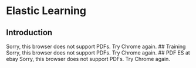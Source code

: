 # Elastic Learning 

## Introduction 
<object type="application/pdf" width="700px" height="700px" data="../../pdf/ES+search+introduction.pdf" >
Sorry, this browser does not support PDFs. Try Chrome again.
</object>
## Training 
<object type="application/pdf" width="700px" height="700px" data="../../pdf/Elasticsearch+training+final+1.pdf" >
Sorry, this browser does not support PDFs. Try Chrome again.
</object>
## PDF ES at ebay 
<object type="application/pdf" width="700px" height="700px" data="../../pdf/Elasticsearch+training+final+1.pdf" >
Sorry, this browser does not support PDFs. Try Chrome again.
</object>
